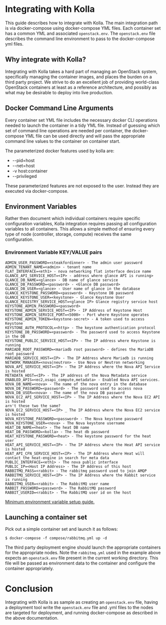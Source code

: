 
# Integrating with Kolla

This guide describes how to integrate with Kolla.  The main integration path is
via docker-compose using docker-compose YML files.  Each container set has
a common YML and associated `openstack.env`.  The `openstack.env` file
describes the command line environment to pass to the docker-compose yml files.

## Why integrate with Kolla?

Integrating with Kolla takes a hard part of managing an OpenStack system,
specifically managing the container images, and places the burden on a third
party project.  We strive to do an excellent job of providing world-class
OpenStack containers at least as a reference architecture, and possibly as what
may be desirable to deploy into live production.

## Docker Command Line Arguments

Every container set YML file includes the necessary docker CLI operations
needed to launch the container in a tidy YML file.  Instead of guessing which
set of command line operations are needed per container, the docker-compose
YML file can be used directly and will pass the appropriate command line
values to the container on container start.

The parameterized docker features used by kolla are:

* --pid=host
* --net=host
* -v host:container
* --privileged

These parameterized features are not exposed to the user.  Instead they are
executed via docker-compose.

## Environment Variables

Rather then document which individual containers require specific configuration
variables, Kolla integration requires passing all configuration variables to
all containers.  This allows a simple method of ensuring every type of node
(controller, storage, compute) receives the same configuration.

### Environment Variable KEY/VALUE pairs

    ADMIN_USER_PASSWORD=<steakfordinner> - The admin user password
    ADMIN_TENANT_NAME=<admin> - tenant name
    FLAT_INTERFACE=<eth1> - nova networking flat interface device name
    GLANCE_API_SERVICE_HOST=<IP> - address where glance API is running>
    GLANCE_DB_NAME=<glance> - DB name of glance service
    GLANCE_DB_PASSWORD=<password> - <Glance DB password>
    GLANCE_DB_USER=<glance> - User name of glance in the database
    GLANCE_KEYSTONE_PASSWORD=<password> - Keystone DB password
    GLANCE_KEYSTONE_USER=<keystone> - Glance Keystone User
    GLANCE_REGISTRY_SERVICE_HOST=<glance IP> Glance registry service host
    KEYSTONE_ADMIN_PASSWORD=<password>
    KEYSTONE_ADMIN_SERVICE_HOST=<IP> - IP Address of Keystone Host
    KEYSTONE_ADMIN_SERVICE_PORT=<5000> - Port where Keystone operates
    KEYSTONE_ADMIN_TOKEN=<keystone-secret> - A token used to access Keystone
    KEYSTONE_AUTH_PROTOCOL=<http> - The keystone authentication protocol
    KEYSTONE_DB_PASSWORD=<password> - The password used to access Keystone in the DB
    KEYSTONE_PUBLIC_SERVICE_HOST=<IP> - The IP address where Keystone is running
    MARIADB_ROOT_PASSWORD=<mariadb root password> - defines the MariaDB root password
    MARIADB_SERVICE_HOST=<IP> - The IP Address where Mariadb is running
    NETWORK_MANAGER=<nova|neutron> - Use Nova or Neutron networking
    NOVA_API_SERVICE_HOST=<IP> - The IP Address where the Nova API Service is hosted
    METADATA_HOST=<IP> - The IP address of the Nova Metadata service
    ENABLED_APIS=<ec2,osapi_compute,metadata> - Enabled Nova API services.
    NOVA_DB_NAME=<nova> - The name of the nova entry in the database
    NOVA_DB_PASSWORD=<password> - The password used to access nova
    NOVA_DB_USER=<nova> - The name of the nova DB password
    NOVA_EC2_API_SERVICE_HOST=<IP> - The IP Address where the Nova EC2 API is hosted
    arn't these two the same?
    NOVA_EC2_SERVICE_HOST=<IP> _ The IP Address where the Nova EC2 service is hosted
    NOVA_KEYSTONE_PASSWORD=<password> - The Nova keystone password
    NOVA_KEYSTONE_USER=<nova> - The Nova keystone username
    HEAT_DB_NAME=<heat> - The heat DB name
    HEAT_DB_PASSWORD=<kolla> - The heat db password
    HEAT_KEYSTONE_PASSWORD=<heat> - The keystone password for the heat user
    HEAT_API_SERVICE_HOST=<IP> - The IP Address where the Heat API service is hosted
    HEAT_API_CFN_SERVICE_HOST=<IP> - The IP Address where Heat will contact the heat-engine in search for meta data
    PUBLIC_INTERFACE=<eth1> - The nova public interface
    PUBLIC_IP=<Host IP Address> - The IP Address of this host
    RABBITMQ_PASS=<rabbit> - The rabbitmq password used to join AMQP
    RABBITMQ_SERVICE_HOST=<IP> - The IP Address where the Rabbit service is running
    RABBITMQ_USER=<rabbit> - The RabbitMQ user name
    RABBIT_PASSWORD=<password> - The RabbitMQ password
    RABBIT_USERID=<rabbit> - The RabbitMQ user id on the host

[Minimum environment variable setup guide.](https://github.com/stackforge/kolla/blob/master/docs/minimal-environment-vars.md)

## Launching a container set

Pick out a simple container set and launch it as follows:

    $ docker-compose -f compose/rabbitmq.yml up -d

The third party deployment engine should launch the appropriate containers for
the appropriate nodes.  Note the `rabbitmq.yml` used in the example above
expects an `openstack.env` file present in the current working directory.  This
file will be passed as environment data to the container and configure the
container appropriately.


# Conclusion

Integrating with Kolla is as sample as creating an `openstack.env` file, having
a deployment tool write the `openstack.env` file and .yml files to the nodes are
targeted for deployment, and running docker-compose as described in the above
documentation.
